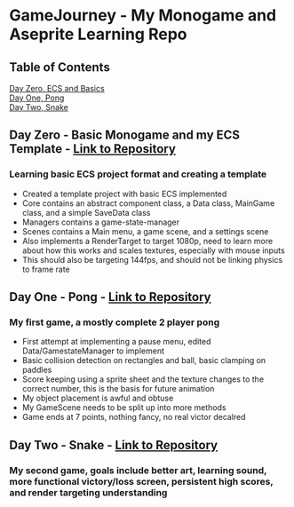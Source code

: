 # GameJourney - My Monogame and Aseprite Learning Repo

## Table of Contents
[Day Zero, ECS and Basics](#ECS)</br>
[Day One, Pong](#Pong)</br>
[Day Two, Snake](#Snake)</br>

## Day Zero - Basic Monogame and my ECS Template <a name="ECS"></a> - <a href="https://github.com/ReedOlm/GameJourney/tree/main/ECSTemplate">Link to Repository</a>
### Learning basic ECS project format and creating a template
<ul>
  <li>Created a template project with basic ECS implemented</li>
  <li>Core contains an abstract component class, a Data class, MainGame class, and a simple SaveData class</li>
  <li>Managers contains a game-state-manager</li>
  <li>Scenes contains a Main menu, a game scene, and a settings scene</li>
  <li>Also implements a RenderTarget to target 1080p, need to learn more about how this works and scales textures, especially with mouse inputs</li>
  <li>This should also be targeting 144fps, and should not be linking physics to frame rate</li>
</ul>

## Day One - Pong <a name="Pong"></a> - <a href="https://github.com/ReedOlm/GameJourney/tree/main/Pong">Link to Repository</a>
### My first game, a mostly complete 2 player pong
<ul>
  <li>First attempt at implementing a pause menu, edited Data/GamestateManager to implement</li>
  <li>Basic collision detection on rectangles and ball, basic clamping on paddles</li>
  <li>Score keeping using a sprite sheet and the texture changes to the correct number, this is the basis for future animation</li>
  <li>My object placement is awful and obtuse</li>
  <li>My GameScene needs to be split up into more methods</li>
  <li>Game ends at 7 points, nothing fancy, no real victor decalred</li>
</ul>

## Day Two - Snake <a name="Snake"></a> - <a href="https://github.com/ReedOlm/GameJourney/tree/main/Snake">Link to Repository</a>
### My second game, goals include better art, learning sound, more functional victory/loss screen, persistent high scores, and render targeting understanding
<!---
<ul>
  <li>Using a bash script and the AWS cli, deployed 3 different stacks</li>
  <li>Deployed a scalable network framework using a YAML template, that split the us-east-1 servers into private/public subnets using CIDR</li>
  <li>This network framework included 2 VPCs, an InternetGateway, the aforementioned Subnets, a NAT with elastic ip's, and routing tables.</li>
  <li>Deployed a loadbalancing private webserver using a YAML template, with a configurable JSON parameter file to the 2 previously created us-east-1 private subnets using my own AMI/key values</li>
  <li>Created a final EC2 instance as a public Jumpbox inside of the VPC created for the network, and passed it the required keys to allow my personal computer's IP address to SSH into the jumpbox, then was able to ssh into both of my private EC2 servers</li>
  <li>Here is my drawing of what this system essentially looks like when fully deployed. (Has been taken down to avoid being charged by Amazon.):</li>
  
  ![architectureDiagram](/CloudFormationDeployment/architectureDiagram.PNG)

</ul>

## Assignment 3 - Final Project: Google Dataflow and Google Big Query Data Manipulation <a name="Assignment3"></a> -<a href="https://github.com/ReedOlm/CS4843/tree/main/FinalProject_DataflowBigQuery">Link to Repository</a>
### Creation of a Dataflow and Big Query Pipeline to Manipulate Data (Line Counting)
<ul>
  <li>Using Cloud terminal we plugged in and executed our Java functions (files found in repository for reference)</li>
  <li><a href="https://drive.google.com/drive/folders/1J596Fjr2qEkI7WR1pLcxc1a0G233ykyX?usp=sharing">Video Demonstration Link</a></li>
  <li>Images of our Dataflow data pipeline charts setup:</li>
  
  ![architectureDiagram1](/FinalProject_DataflowBigQuery/Image1.png)
  
  ![architectureDiagram2](/FinalProject_DataflowBigQuery/Image2.png)
  
  ![architectureDiagram3](/FinalProject_DataflowBigQuery/Image3.png)
  
  <li><a href="https://console.cloud.google.com/storage/browser/_details/dataflow-cloudcomputingdataflow/linecount-00000-of-00001;tab=live_object?project=cloudcomputingdataflow">Google Cloud Storage Link, displaying data AFTER data is piped through Dataflow</a></li>
  <li><a href="https://storage.cloud.google.com/dataflow-cloudcomputingdataflow/linecount-00000-of-00001?_ga=2.228040859.-720083893.1649035167&_gac=1.258673528.1649045030.CjwKCAjwi6WSBhA-EiwA6Niok6GATVCoGJBljVJ8VtvwJfeyLIj5qKI0BZwgwkA3wEPyMWkrgm4RLhoC4RIQAvD_BwE">Verification that Google Dataflow successfully uploaded our data passed in from our Java script</a></li>
  <li>NOTE!! The link above will take users to a webpage containing an output stored in our Google Cloud Storage. The output should read 5525, indicating that our Java function has worked correctly, piped the output through Google Dataflow and successfully stored it in our Cloud Storage. The Google Cloud project will be deleted on June 15 as not overuse data on service.</li>

</ul>
-->
